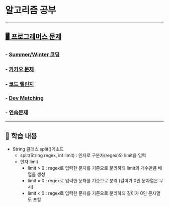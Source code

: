 # 알고리즘  공부

---

## [🖥 프로그래머스 문제](https://github.com/HyeonbinSa/New_Algorithm_Study/tree/master/Programmers) 

### - [Summer/Winter 코딩](https://github.com/HyeonbinSa/New_Algorithm_Study/tree/master/Programmers/SummerWinter%EC%BD%94%EB%94%A9)

### - [카카오 문제](https://github.com/HyeonbinSa/New_Algorithm_Study/tree/master/Programmers/%EC%B9%B4%EC%B9%B4%EC%98%A4%EB%AC%B8%EC%A0%9C)

###  - [코드 챌린지](https://github.com/HyeonbinSa/New_Algorithm_Study/tree/master/Programmers/%EC%BD%94%EB%93%9C%EC%B1%8C%EB%A6%B0%EC%A7%80)

### - [Dev Matching](https://github.com/HyeonbinSa/New_Algorithm_Study/tree/master/Programmers/Devmatching)

### - [연습문제](https://github.com/HyeonbinSa/New_Algorithm_Study/tree/master/Programmers/%EC%97%B0%EC%8A%B5%EB%AC%B8%EC%A0%9C)

---

## 📄 학습 내용 

- String 클래스 split()메소드 
  - split(String regex, int limit) : 인자로 구분자(regex)와 limit을 입력
  - 인자 limit 
    - limit > 0 : regex로 입력한 문자를 기준으로 분리하되 limit의 개수만큼 배열을 생성
    - limit = 0 : regex로 입력한 문자를 기준으로 분리 (길이가 0인 문자열은 무시)
    - limit < 0 : regex로 입력한 문자를 기준으로 분리하되 길이가 0인 문자열도 포함